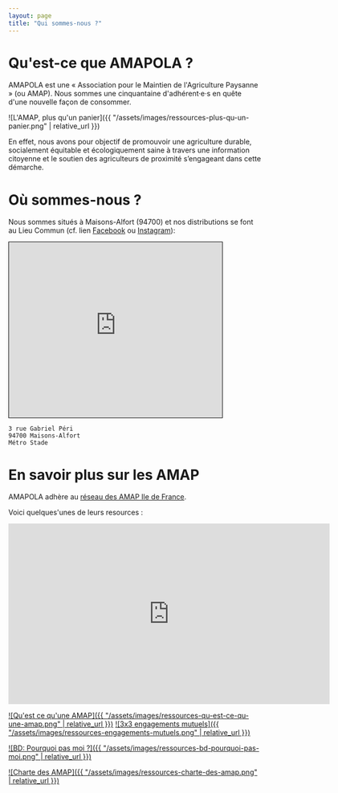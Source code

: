 ```yaml
---
layout: page
title: "Qui sommes-nous ?"
---
```


# Qu'est-ce que AMAPOLA ?

AMAPOLA est une « Association pour le Maintien de l'Agriculture Paysanne » (ou AMAP).
Nous sommes une cinquantaine d'adhérent·e·s en quête d'une nouvelle façon de consommer.

![L'AMAP, plus qu'un panier]({{ "/assets/images/ressources-plus-qu-un-panier.png" | relative_url }})

En effet, nous avons pour objectif de promouvoir une agriculture durable, socialement équitable et écologiquement saine à travers une information citoyenne et le soutien des agriculteurs de proximité s’engageant dans cette démarche.

# Où sommes-nous ?

Nous sommes situés à Maisons-Alfort (94700) et nos distributions se font au Lieu Commun (cf. lien [Facebook](https://www.facebook.com/Le-Lieu-Commun-433926924066457) ou [Instagram](https://www.instagram.com/lelieucommun)):

<iframe width="425" height="350" frameborder="0" scrolling="no" marginheight="0" marginwidth="0" src="https://www.openstreetmap.org/export/embed.html?bbox=2.434957623481751%2C48.80794984745852%2C2.437776625156403%2C48.80962442620502&amp;layer=mapnik&amp;marker=48.80878714382229%2C2.436368465423584" style="border: 1px solid black"></iframe>

```
3 rue Gabriel Péri
94700 Maisons-Alfort
Métro Stade
```

# En savoir plus sur les AMAP

AMAPOLA adhère au [réseau des AMAP Ile de France](http://www.amap-idf.org/le_reseau_des_amap_ile_de_france_65.php).

Voici quelques'unes de leurs resources :

<iframe title="vimeo-player" src="https://player.vimeo.com/video/111715906?h=1784567d37" width="640" height="360" frameborder="0" allowfullscreen></iframe>

[![Qu'est ce qu'une AMAP]({{ "/assets/images/ressources-qu-est-ce-qu-une-amap.png" | relative_url }})](http://www.amap-idf.org/images/imagesFCK/file/1reseau/communication/amap_depliant_vfweb.pdf)
[![3x3 engagements mutuels]({{ "/assets/images/ressources-engagements-mutuels.png" | relative_url }})](http://www.amap-idf.org/images/imagesFCK/file/1reseau/communication/amap_3x3_engagements_web.pdf)

[![BD: Pourquoi pas moi ?]({{ "/assets/images/ressources-bd-pourquoi-pas-moi.png" | relative_url }})](http://www.amap-idf.org/images/imagesFCK/file/1reseau/communication/amap_bd_version_numeriquevf.pdf)

[![Charte des AMAP]({{ "/assets/images/ressources-charte-des-amap.png" | relative_url }})](http://miramap.org/IMG/pdf/charte_des_amap_mars_2014-2.pdf)
